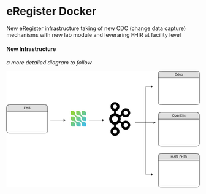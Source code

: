 # eRegister Docker

New eRegister infrastructure taking of new CDC (change data capture) mechanisms with new lab module and leveraring FHIR at facility level

#### New Infrastructure

_a more detailed diagram to follow_

![eregister-docker diagram](pics/eregister-docker.png )